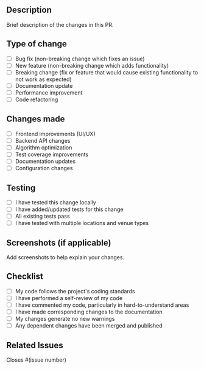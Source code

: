 ## Description
Brief description of the changes in this PR.

## Type of change
- [ ] Bug fix (non-breaking change which fixes an issue)
- [ ] New feature (non-breaking change which adds functionality)
- [ ] Breaking change (fix or feature that would cause existing functionality to not work as expected)
- [ ] Documentation update
- [ ] Performance improvement
- [ ] Code refactoring

## Changes made
- [ ] Frontend improvements (UI/UX)
- [ ] Backend API changes
- [ ] Algorithm optimization
- [ ] Test coverage improvements
- [ ] Documentation updates
- [ ] Configuration changes

## Testing
- [ ] I have tested this change locally
- [ ] I have added/updated tests for this change
- [ ] All existing tests pass
- [ ] I have tested with multiple locations and venue types

## Screenshots (if applicable)
Add screenshots to help explain your changes.

## Checklist
- [ ] My code follows the project's coding standards
- [ ] I have performed a self-review of my code
- [ ] I have commented my code, particularly in hard-to-understand areas
- [ ] I have made corresponding changes to the documentation
- [ ] My changes generate no new warnings
- [ ] Any dependent changes have been merged and published

## Related Issues
Closes #(issue number)
